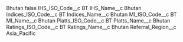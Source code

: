 <?xml version="1.0" encoding="UTF-8"?>
<CustomMetadata xmlns="http://soap.sforce.com/2006/04/metadata" xmlns:xsi="http://www.w3.org/2001/XMLSchema-instance" xmlns:xsd="http://www.w3.org/2001/XMLSchema">
    <label>Bhutan</label>
    <protected>false</protected>
    <values>
        <field>IHS_ISO_Code__c</field>
        <value xsi:type="xsd:string">BT</value>
    </values>
    <values>
        <field>IHS_Name__c</field>
        <value xsi:type="xsd:string">Bhutan</value>
    </values>
    <values>
        <field>Indices_ISO_Code__c</field>
        <value xsi:type="xsd:string">BT</value>
    </values>
    <values>
        <field>Indices_Name__c</field>
        <value xsi:type="xsd:string">Bhutan</value>
    </values>
    <values>
        <field>MI_ISO_Code__c</field>
        <value xsi:type="xsd:string">BT</value>
    </values>
    <values>
        <field>MI_Name__c</field>
        <value xsi:type="xsd:string">Bhutan</value>
    </values>
    <values>
        <field>Platts_ISO_Code__c</field>
        <value xsi:type="xsd:string">BT</value>
    </values>
    <values>
        <field>Platts_Name__c</field>
        <value xsi:type="xsd:string">Bhutan</value>
    </values>
    <values>
        <field>Ratings_ISO_Code__c</field>
        <value xsi:type="xsd:string">BT</value>
    </values>
    <values>
        <field>Ratings_Name__c</field>
        <value xsi:type="xsd:string">Bhutan</value>
    </values>
    <values>
        <field>Referral_Region__c</field>
        <value xsi:type="xsd:string">Asia_Pacific</value>
    </values>
</CustomMetadata>
